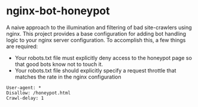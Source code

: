 # nginx-bot-honeypot
A naive approach to the illumination and filtering of bad site-crawlers using nginx.  This project provides a base configuration for adding bot handling logic to your nginx server configuration.  To accomplish this, a few things are required:

- Your robots.txt file must explicitly deny access to the honeypot page so that good bots know not to touch it.
- Your robots.txt file should explicitly specify a request throttle that matches the rate in the nginx configuration
```
User-agent: *
Disallow: /honeypot.html
Crawl-delay: 1
```
